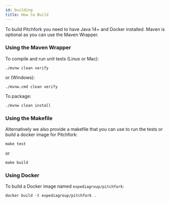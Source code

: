 ```yaml
---
id: building
title: How to Build
---
```


To build Pitchfork you need to have Java 14+ and Docker installed. Maven is optional as you can use the Maven Wrapper.

### Using the Maven Wrapper

To compile and run unit tests (Linux or Mac):

    ./mvnw clean verify

or (Windows):

    ./mvnw.cmd clean verify

To package:

    ./mvnw clean install

### Using the Makefile

Alternatively we also provide a makefile that you can use to run the tests or build a docker image for Pitchfork:

    make test

or

    make build

### Using Docker

To build a Docker image named `expediagroup/pitchfork`:

    docker build -t expediagroup/pitchfork .
